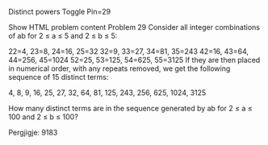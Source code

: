 
Distinct powers
Toggle Pin=29

 Show HTML problem content 
Problem 29
Consider all integer combinations of ab for 2 ≤ a ≤ 5 and 2 ≤ b ≤ 5:

22=4, 23=8, 24=16, 25=32
32=9, 33=27, 34=81, 35=243
42=16, 43=64, 44=256, 45=1024
52=25, 53=125, 54=625, 55=3125
If they are then placed in numerical order, with any repeats removed, we get the following sequence of 15 distinct terms:

4, 8, 9, 16, 25, 27, 32, 64, 81, 125, 243, 256, 625, 1024, 3125

How many distinct terms are in the sequence generated by ab for 2 ≤ a ≤ 100 and 2 ≤ b ≤ 100?

Pergjigje:  9183
